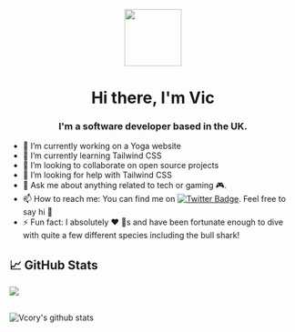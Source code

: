 <p align="center">
  <img src="https://media.giphy.com/media/26xBwdIuRJiAIqHwA/giphy.gif" width="100px">
</p>

<h1 align="center">Hi there, I'm Vic  </h1>
<h3 align="center">I'm a software developer based in the UK.</h3>



- 🔭 I’m currently working on a Yoga website
- 🌱 I’m currently learning Tailwind CSS
- 👯 I’m looking to collaborate on open source projects
- 🤔 I’m looking for help with Tailwind CSS
- 💬 Ask me about anything related to tech or gaming :video_game:.
- 📫 How to reach me: You can find me on [![Twitter Badge](https://img.shields.io/badge/-@CoryVictoria-1ca0f1?style=flat&labelColor=1ca0f1&logo=twitter&logoColor=white&link=https://twitter.com/CoryVictoria)](https://twitter.com/CoryVictoria). Feel free to say hi 👋
- ⚡ Fun fact: I absolutely :heart: :shark:s and have been fortunate enough to dive with quite a few different species including the bull shark!

## &#x1f4c8; GitHub Stats

<a href="https://github.com/vcory/vcory">
  <img align="center" src="https://github-readme-stats.vercel.app/api/top-langs/?username=vcory&hide=java,html,tex&title_color=ffffff&text_color=c9cacc&icon_color=2bbc8a&bg_color=1d1f21&langs_count=3" />
</a>

##


![Vcory's github stats](https://github-readme-stats.vercel.app/api?username=vcory&count_private=true&theme=tokyonight&hide=contribs,prs)
